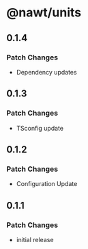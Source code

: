 # @nawt/units

## 0.1.4

### Patch Changes

- Dependency updates

## 0.1.3

### Patch Changes

- TSconfig update

## 0.1.2

### Patch Changes

- Configuration Update

## 0.1.1

### Patch Changes

- initial release
